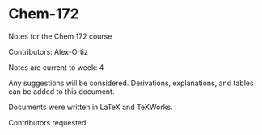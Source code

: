 # Chem-172
Notes for the Chem 172 course

Contributors: Alex-Ortiz

Notes are current to week: 4

Any suggestions will be considered. Derivations, explanations, and tables can be added to this document.

Documents were written in LaTeX and TeXWorks.

Contributors requested.
